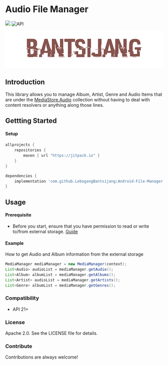 # Audio File Manager
[![](https://jitpack.io/v/LebogangBantsijang/Audio-File-Manager.svg)](https://jitpack.io/#LebogangBantsijang/Audio-File-Manager)  ![API](https://img.shields.io/badge/Android-21+-red.svg)

![Logo](https://raw.githubusercontent.com/LebogangBantsijang/Audio-File-Manager/master/profile-image.png)

## Introduction

This library allows you to manage Album, Artist, Genre and Audio Items that are under the [MediaStore.Audio](https://developer.android.com/reference/android/provider/MediaStore.Audio) collection without having to deal with content resolvers or anything along those lines.

## Gettting Started

#### Setup
```gradle
allprojects {
    repositories {
        maven { url "https://jitpack.io" }
    }
}
```

```gradle
dependencies {
    implementation 'com.github.LebogangBantsijang:Android-File-Manager:v1.1.5'
}
```
## Usage

#### Prerequisite
* Before you start, ensure that you have permission to read or write to/from external storage. [Guide](https://developer.android.com/guide/topics/permissions/overview)

#### Example
How to get Audio and Album information from the external storage

```java
MediaManager mediaManager = new MediaManager(context);
List<Audio> audioList = mediaManager.getAudio();
List<Album> albumList = mediaManager.getAlbums();
List<Artist> audioList = mediaManager.getArtists();
List<Genre> albumList = mediaManager.getGenres();

```

### Compatibility
* API 21+

### License
Apache 2.0. See the LICENSE file for details.

### Contribute

Contributions are always welcome!
